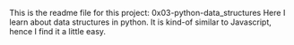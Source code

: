 This is the readme file for this project: 0x03-python-data_structures
Here I learn about data structures in python.
It is kind-of similar to Javascript, hence I find it a little easy.
